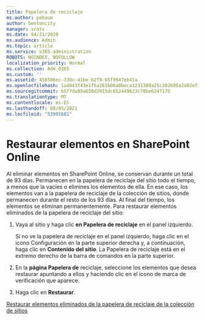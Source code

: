 ```yaml
---
title: Papelera de reciclaje
ms.author: pebaum
author: bentoncity
manager: scotv
ms.date: 04/21/2020
ms.audience: Admin
ms.topic: article
ms.service: o365-administration
ROBOTS: NOINDEX, NOFOLLOW
localization_priority: Normal
ms.collection: Adm_O365
ms.custom: ''
ms.assetid: 456586ec-330c-41be-b2f9-65f9947eb41a
ms.openlocfilehash: 1a4843f43e1f5a261b06a0beca1231380a25c302605a2a82ef7143791f2964e5
ms.sourcegitcommit: b5f7da89a650d2915dc652449623c78be6247175
ms.translationtype: MT
ms.contentlocale: es-ES
ms.lasthandoff: 08/05/2021
ms.locfileid: "53991681"
---
```

# <a name="restore-items-in-sharepoint-online"></a>Restaurar elementos en SharePoint Online

Al eliminar elementos en SharePoint Online, se conservan durante un total de 93 días. Permanecen en la papelera de reciclaje del sitio todo el tiempo, a menos que la vacíes o elimines los elementos de ella. En ese caso, los elementos van a la papelera de reciclaje de la colección de sitios, donde permanecen durante el resto de los 93 días. Al final del tiempo, los elementos se eliminan permanentemente. Para restaurar elementos eliminados de la papelera de reciclaje del sitio:
  
1. Vaya al sitio y haga clic **en Papelera de reciclaje** en el panel izquierdo. 
    
    Si no ve  la papelera de reciclaje en el panel izquierdo, haga clic en el icono Configuración en la parte superior derecha y, a continuación, haga clic en **Contenido del sitio**. La Papelera de reciclaje está en el extremo derecho de la barra de comandos en la parte superior.
    
2. En la **página Papelera de** reciclaje, seleccione los elementos que desea restaurar apuntando a ellos y haciendo clic en el icono de marca de verificación que aparece. 
    
3. Haga clic en **Restaurar**.
    
[Restaurar elementos eliminados de la papelera de reciclaje de la colección de sitios](https://support.microsoft.com/office/restore-items-in-the-recycle-bin-that-were-deleted-from-sharepoint-or-teams-6df466b6-55f2-4898-8d6e-c0dff851a0be)
  

